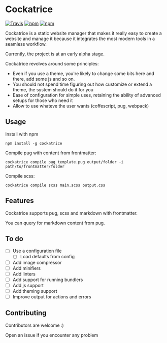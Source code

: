 # Cockatrice

[![Travis](https://img.shields.io/travis/Vesuvium/cockatrice.svg?style=for-the-badge)](https://travis-ci.org/Vesuvium/cockatrice)
[![npm](https://img.shields.io/npm/v/cockatrice.svg?style=for-the-badge)](https://www.npmjs.com/package/cockatrice)
[![npm](https://img.shields.io/badge/status-alpha-red.svg?style=for-the-badge)]()

Cockatrice is a static website manager that makes it really easy to create a
website and manage it because it integrates the most modern tools in a seamless
workflow.

Currently, the project is at an early alpha stage.

Cockatrice revolves around some principles:
- Even if you use a theme, you're likely to change some bits here and there,
  add some js and so on.
- You should not spend time figuring out how customize or extend a theme,
  the system should do it for you
- Ease of configuration for simple uses, retaining the ability of advanced
  setups for those who need it
- Allow to use whateve the user wants (coffescript, pug, webpack)


## Usage

Install with npm

```
npm install -g cockatrice
```

Compile pug with content from frontmatter:

```
cockatrice compile pug template.pug output/folder -i path/to/frontmatter/folder
```

Compile scss:
```
cockatrice compile scss main.scss output.css
```

## Features
Cockatrice supports pug, scss and markdown with frontmatter.

You can query for markdown content from pug.


## To do

- [ ] Use a configuration file
    - [ ] Load defaults from config
- [ ] Add image compressor
- [ ] Add minifiers
- [ ] Add linters
- [ ] Add support for running bundlers
- [ ] Add js support
- [ ] Add theming support
- [ ] Improve output for actions and errors

## Contributing

Contributors are welcome :)

Open an issue if you encounter any problem
